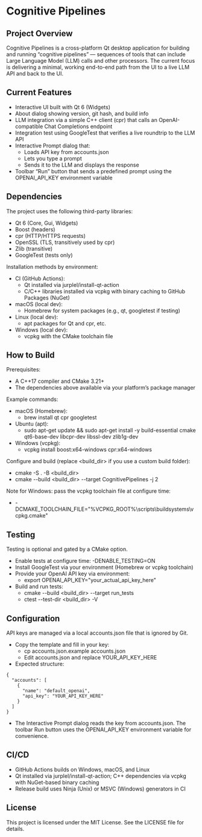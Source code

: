 # Cognitive Pipelines

## Project Overview
Cognitive Pipelines is a cross-platform Qt desktop application for building and running “cognitive pipelines” — sequences of tools that can include Large Language Model (LLM) calls and other processors. The current focus is delivering a minimal, working end-to-end path from the UI to a live LLM API and back to the UI.

## Current Features
- Interactive UI built with Qt 6 (Widgets)
- About dialog showing version, git hash, and build info
- LLM integration via a simple C++ client (cpr) that calls an OpenAI-compatible Chat Completions endpoint
- Integration test using GoogleTest that verifies a live roundtrip to the LLM API
- Interactive Prompt dialog that:
  - Loads API key from accounts.json
  - Lets you type a prompt
  - Sends it to the LLM and displays the response
- Toolbar “Run” button that sends a predefined prompt using the OPENAI_API_KEY environment variable

## Dependencies
The project uses the following third-party libraries:
- Qt 6 (Core, Gui, Widgets)
- Boost (headers)
- cpr (HTTP/HTTPS requests)
- OpenSSL (TLS, transitively used by cpr)
- Zlib (transitive)
- GoogleTest (tests only)

Installation methods by environment:
- CI (GitHub Actions):
  - Qt installed via jurplel/install-qt-action
  - C/C++ libraries installed via vcpkg with binary caching to GitHub Packages (NuGet)
- macOS (local dev):
  - Homebrew for system packages (e.g., qt, googletest if testing)
- Linux (local dev):
  - apt packages for Qt and cpr, etc.
- Windows (local dev):
  - vcpkg with the CMake toolchain file

## How to Build
Prerequisites:
- A C++17 compiler and CMake 3.21+
- The dependencies above available via your platform’s package manager

Example commands:
- macOS (Homebrew):
  - brew install qt cpr googletest
- Ubuntu (apt):
  - sudo apt-get update && sudo apt-get install -y build-essential cmake qt6-base-dev libcpr-dev libssl-dev zlib1g-dev
- Windows (vcpkg):
  - vcpkg install boost:x64-windows cpr:x64-windows

Configure and build (replace <build_dir> if you use a custom build folder):
- cmake -S . -B <build_dir>
- cmake --build <build_dir> --target CognitivePipelines -j 2

Note for Windows: pass the vcpkg toolchain file at configure time:
- -DCMAKE_TOOLCHAIN_FILE="%VCPKG_ROOT%\\scripts\\buildsystems\\vcpkg.cmake"

## Testing
Testing is optional and gated by a CMake option.
- Enable tests at configure time: -DENABLE_TESTING=ON
- Install GoogleTest via your environment (Homebrew or vcpkg toolchain)
- Provide your OpenAI API key via environment:
  - export OPENAI_API_KEY="your_actual_api_key_here"
- Build and run tests:
  - cmake --build <build_dir> --target run_tests
  - ctest --test-dir <build_dir> -V

## Configuration
API keys are managed via a local accounts.json file that is ignored by Git.
- Copy the template and fill in your key:
  - cp accounts.json.example accounts.json
  - Edit accounts.json and replace YOUR_API_KEY_HERE
- Expected structure:
```
{
  "accounts": [
    {
      "name": "default_openai",
      "api_key": "YOUR_API_KEY_HERE"
    }
  ]
}
```
- The Interactive Prompt dialog reads the key from accounts.json. The toolbar Run button uses the OPENAI_API_KEY environment variable for convenience.

## CI/CD
- GitHub Actions builds on Windows, macOS, and Linux
- Qt installed via jurplel/install-qt-action; C++ dependencies via vcpkg with NuGet-based binary caching
- Release build uses Ninja (Unix) or MSVC (Windows) generators in CI

## License
This project is licensed under the MIT License. See the LICENSE file for details.
